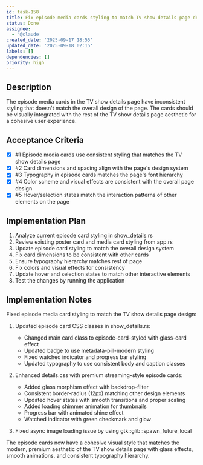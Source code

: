 ```yaml
---
id: task-158
title: Fix episode media cards styling to match TV show details page design
status: Done
assignee:
  - '@claude'
created_date: '2025-09-17 18:55'
updated_date: '2025-09-18 02:15'
labels: []
dependencies: []
priority: high
---
```


## Description

The episode media cards in the TV show details page have inconsistent styling that doesn't match the overall design of the page. The cards should be visually integrated with the rest of the TV show details page aesthetic for a cohesive user experience.

## Acceptance Criteria
<!-- AC:BEGIN -->
- [x] #1 Episode media cards use consistent styling that matches the TV show details page
- [x] #2 Card dimensions and spacing align with the page's design system
- [x] #3 Typography in episode cards matches the page's font hierarchy
- [x] #4 Color scheme and visual effects are consistent with the overall page design
- [x] #5 Hover/selection states match the interaction patterns of other elements on the page
<!-- AC:END -->


## Implementation Plan

1. Analyze current episode card styling in show_details.rs
2. Review existing poster card and media card styling from app.rs
3. Update episode card styling to match the overall design system
4. Fix card dimensions to be consistent with other cards
5. Ensure typography hierarchy matches rest of page
6. Fix colors and visual effects for consistency
7. Update hover and selection states to match other interactive elements
8. Test the changes by running the application


## Implementation Notes

Fixed episode media card styling to match the TV show details page design:

1. Updated episode card CSS classes in show_details.rs:
   - Changed main card class to episode-card-styled with glass-card effect
   - Updated badge to use metadata-pill-modern styling
   - Fixed watched indicator and progress bar styling
   - Updated typography to use consistent body and caption classes

2. Enhanced details.css with premium streaming-style episode cards:
   - Added glass morphism effect with backdrop-filter
   - Consistent border-radius (12px) matching other design elements
   - Updated hover states with smooth transitions and proper scaling
   - Added loading shimmer animation for thumbnails
   - Progress bar with animated shine effect
   - Watched indicator with green checkmark and glow

3. Fixed async image loading issue by using gtk::glib::spawn_future_local

The episode cards now have a cohesive visual style that matches the modern, premium aesthetic of the TV show details page with glass effects, smooth animations, and consistent typography hierarchy.
